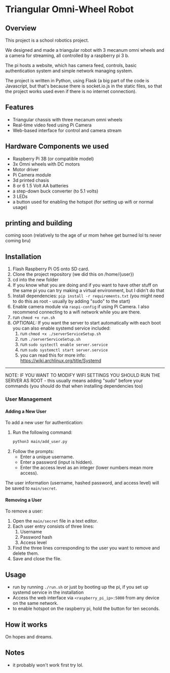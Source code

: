 # Triangular Omni-Wheel Robot

## Overview

This project is a school robotics project.

We designed and made a triangular robot with 3 mecanum omni wheels and a camera for streaming, all controlled by a raspberry pi 3 b.

The pi hosts a website, which has camera feed, controls, basic authentication system and simple network managing system.

The project is written in Python, using Flask (a big part of the code is Javascript, but that's because there is socket.io.js in the static files, so that the project works used even if there is no internet connection).

## Features

- Triangular chassis with three mecanum omni wheels
- Real-time video feed using Pi Camera
- Web-based interface for control and camera stream

## Hardware Components we used

- Raspberry Pi 3B (or compatible model)
- 3x Omni wheels with DC motors
- Motor driver
- Pi Camera module
- 3d printed chasis
- 8 or 6 1.5 Volt AA batteries
- a step-down buck converter (to 5.1 volts)
- 3 LEDs
- a button used for enabling the hotspot (for setting up wifi or normal usage)


## printing and building
coming soon (relatively to the age of ur mom hehee get burned lol ts never coming bru)

## Installation

1. Flash Raspberry Pi OS onto SD card.
2. Clone the project repository (we did this on /home/{user})
3. cd into the new folder
4. If you know what you are doing and if you want to have other stuff on the same pi you can try making a virtual environment, but I didn't do that
5. Install dependencies: `pip install -r requirements.txt` (you might need to do this as root - usually by adding "sudo" to the start)
6. Enable camera module via `raspi-config` if using Pi Camera. I also recommend connecting to a wifi network while you are there.
7. run `chmod +x run.sh`
8. *OPTIONAL:* If you want the server to start automatically with each boot you can also enable systemd service included:
    1. run `chmod +x ./serverServiceSetup.sh`
    2. run `./serverServiceSetup.sh`
    3. run `sudo systectl enable server.service`
    4. run `sudo systemctl start server.service` 
    5. you can read this for more info: https://wiki.archlinux.org/title/Systemd

---
NOTE: IF YOU WANT TO MODIFY WIFI SETTINGS YOU SHOULD RUN THE SERVER AS ROOT - this usually means adding "sudo" before your commands (you should do that when installing dependencies too)

### User Management

#### Adding a New User

To add a new user for authentication:

1. Run the following command:
   ```bash
   python3 main/add_user.py
   ```
2. Follow the prompts:
   - Enter a unique username.
   - Enter a password (input is hidden).
   - Enter the access level as an integer (lower numbers mean more access).

The user information (username, hashed password, and access level) will be saved to `main/secret`.

#### Removing a User

To remove a user:

1. Open the `main/secret` file in a text editor.
2. Each user entry consists of three lines:
    1. Username
    2. Password hash
    3. Access level
3. Find the three lines corresponding to the user you want to remove and delete them.
4. Save and close the file.


## Usage

- run by running `./run.sh` or just by booting up the pi, if you set up systemd service in the installation 
- Access the web interface via `<raspberry_pi_ip>:5000` from any device on the same network.
- to enable hotspot on the raspberry pi, hold the button for ten seconds.

## How it works
On hopes and dreams.

## Notes

- it probably won't work first try lol. 
